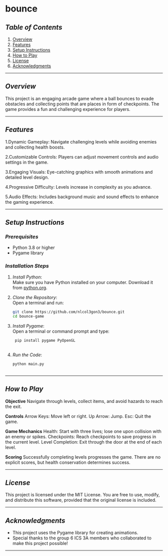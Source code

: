 # bounce
## *Table of Contents*  
1. [Overview](#overview)  
2. [Features](#features)  
3. [Setup Instructions](#setup-instructions)  
4. [How to Play](#how-to-play)
5. [License](#license)
6. [Acknowledgments](#acknowledgements)  

---

## *Overview*  
This project is an engaging arcade game where a ball bounces to evade obstacles and collecting points that are places in form of checkpoints. The game provides a fun and challenging experience for players.

---

## *Features*  
1.Dynamic Gameplay: Navigate challenging levels while avoiding enemies and collecting health boosts.

2.Customizable Controls: Players can adjust movement controls and audio settings in the game.

3.Engaging Visuals: Eye-catching graphics with smooth animations and detailed level design.

4.Progressive Difficulty: Levels increase in complexity as you advance.

5.Audio Effects: Includes background music and sound effects to enhance the gaming experience.

---

## *Setup Instructions*  
### *Prerequisites*

- Python 3.8 or higher  
- Pygame library  

### *Installation Steps*

1. *Install Python*:  
   Make sure you have Python installed on your computer. Download it from [python.org](https://www.python.org).

2. *Clone the Repository*:  
   Open a terminal and run:  
   ```bash
   git clone https://github.com/nlcol3gon3/bounce.git
   cd bounce-game

3. *Install Pygame*:  
   Open a terminal or command prompt and type:  
   ```bash
    pip install pygame PyOpenGL
     

4. *Run the Code*:  
   ```bash
   python main.py
    
---

## *How to Play*  
**Objective**
Navigate through levels, collect items, and avoid hazards to reach the exit.

**Controls**
Arrow Keys: Move left or right.
Up Arrow: Jump.
Esc: Quit the game.

**Game Mechanics**
Health: Start with three lives; lose one upon collision with an enemy or spikes.
Checkpoints: Reach checkpoints to save progress in the current level.
Level Completion: Exit through the door at the end of each level.

**Scoring**
Successfully completing levels progresses the game. There are no explicit scores, but health conservation determines success.

---

## *License*
This project is licensed under the MIT License. You are free to use, modify, and distribute this software, provided that the original license is included.

---

## *Acknowledgments*  
- This project uses the Pygame library for creating animations.  
- Special thanks to the group 6 ICS 3A members who collaborated to make this project possible!  

---
